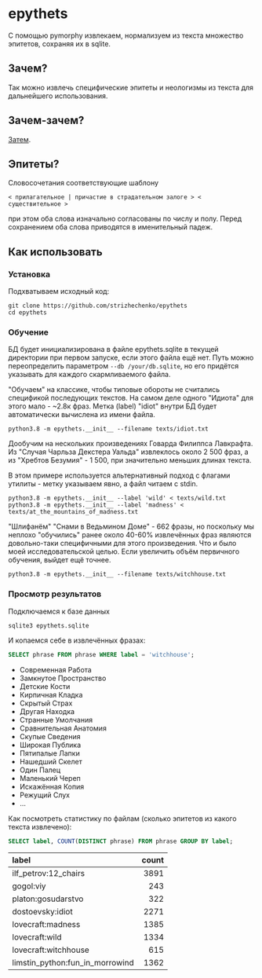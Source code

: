 # epythets

С помощью pymorphy извлекаем, нормализуем из текста множество эпитетов, сохраняя их в sqlite.

## Зачем?

Так можно извлечь специфические эпитеты и неологизмы из текста для дальнейшего использования.

## Зачем-зачем?

[Затем](https://cpad.ask.fm/af3/4b0f5/ddc1/4880/929c/e8709d71dd60/large/2821587.jpg).

## Эпитеты?

Словосочетания соответствующие шаблону

`< прилагательное | причастие в страдательном залоге > < существительное >`

при этом оба слова изначально согласованы по числу и полу. Перед сохранением оба слова приводятся в именительный падеж.

## Как использовать

### Установка

Подхватываем исходный код:

``` shell
git clone https://github.com/strizhechenko/epythets
cd epythets
```

### Обучение

БД будет инициализирована в файле epythets.sqlite в текущей директории при первом запуске, если этого файла ещё нет. Путь можно переопределить параметром `--db /your/db.sqlite`, но его придётся указывать для каждого скармливаемого файла.

"Обучаем" на классике, чтобы типовые обороты не считались спецификой последующих текстов. На самом деле одного "Идиота" для этого мало - ~2.8к фраз. Метка (label) "idiot" внутри БД будет автоматически вычислена из имени файла.

``` shell
python3.8 -m epythets.__init__ --filename texts/idiot.txt
```

Дообучим на нескольких произведениях Говарда Филиппса Лавкрафта. Из "Случая Чарльза Декстера Уальда" извлеклось около 2 500 фраз, а из "Хребтов Безумия" - 1 500, при значительно меньших длинах текста.

В этом примере используется альтернативный подход с флагами утилиты - метку указываем явно, а файл читаем с stdin.

``` shell
python3.8 -m epythets.__init__ --label 'wild' < texts/wild.txt
python3.8 -m epythets.__init__ --label 'madness' < texts/at_the_mountains_of_madness.txt
```

"Шлифанём" "Снами в Ведьмином Доме" - 662 фразы, но поскольку мы неплохо "обучились" ранее около 40-60% извлечённых фраз являются довольно-таки специфичными для этого произведения. Что и было моей исследовательской целью. Если увеличить объём первичного обучения, выйдет ещё точнее.

``` shell
python3.8 -m epythets.__init__ --filename texts/witchhouse.txt
```

### Просмотр результатов

Подключаемся к базе данных

``` shell
sqlite3 epythets.sqlite
```

И копаемся себе в извлечённых фразах:

``` sql
SELECT phrase FROM phrase WHERE label = 'witchhouse';
```

- Современная Работа
- Замкнутое Пространство
- Детские Кости
- Кирпичная Кладка
- Скрытый Страх
- Другая Находка
- Странные Умолчания
- Сравнительная Анатомия
- Скупые Сведения
- Широкая Публика
- Пятипалые Лапки
- Нашедший Скелет
- Один Палец
- Маленький Череп
- Искажённая Копия
- Режущий Слух
- ...

Как посмотреть статистику по файлам (сколько эпитетов из какого текста извлечено):

``` sql
SELECT label, COUNT(DISTINCT phrase) FROM phrase GROUP BY label;
```

| label | count |
| :--- | ---: |
| ilf_petrov:12_chairs | 3891 |
| gogol:viy | 243 |
| platon:gosudarstvo | 322 |
| dostoevsky:idiot | 2271 |
| lovecraft:madness |1385 |
| lovecraft:wild |1334 |
| lovecraft:witchhouse | 615 |
| limstin_python:fun_in_morrowind | 1362 |
